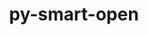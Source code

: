 ---
title: "py-smart-open"
layout: cache
categories: [package, v0.20.2]
meta: {"versions": ["5.2.1"], "compilers": ["gcc@=7.3.1"], "oss": ["amzn2"], "platforms": ["linux"], "targets": ["aarch64", "neoverse_n1", "x86_64_v3"], "stacks": ["aws-isc", "aws-isc-aarch64", "root"], "num_specs": 3, "num_specs_by_stack": {"aws-isc-aarch64": 2, "root": 3, "aws-isc": 1}}
spec_details: [{"hash": "ztsiirwlhuca4or2bv236k7unvhhnanz", "compiler": "gcc@=7.3.1", "versions": ["5.2.1"], "os": "amzn2", "platform": "linux", "target": "aarch64", "variants": ["~azure", "build_system=python_pip", "~gcs", "+http", "~s3"], "stacks": ["aws-isc-aarch64", "root"], "size": "-", "tarball": "https://binaries.spack.io/v0.20.2/build_cache/linux-amzn2-aarch64/gcc-7.3.1/py-smart-open-5.2.1/linux-amzn2-aarch64-gcc-7.3.1-py-smart-open-5.2.1-ztsiirwlhuca4or2bv236k7unvhhnanz.spack"}, {"hash": "y4og3sark7ikip4racvzbl7lnxl33fu5", "compiler": "gcc@=7.3.1", "versions": ["5.2.1"], "os": "amzn2", "platform": "linux", "target": "neoverse_n1", "variants": ["~azure", "build_system=python_pip", "~gcs", "+http", "~s3"], "stacks": ["aws-isc-aarch64", "root"], "size": "-", "tarball": "https://binaries.spack.io/v0.20.2/build_cache/linux-amzn2-neoverse_n1/gcc-7.3.1/py-smart-open-5.2.1/linux-amzn2-neoverse_n1-gcc-7.3.1-py-smart-open-5.2.1-y4og3sark7ikip4racvzbl7lnxl33fu5.spack"}, {"hash": "smvqnobysiusrjq3qfmcuqol6nosepeq", "compiler": "gcc@=7.3.1", "versions": ["5.2.1"], "os": "amzn2", "platform": "linux", "target": "x86_64_v3", "variants": ["~azure", "build_system=python_pip", "~gcs", "+http", "~s3"], "stacks": ["aws-isc", "root"], "size": "-", "tarball": "https://binaries.spack.io/v0.20.2/build_cache/linux-amzn2-x86_64_v3/gcc-7.3.1/py-smart-open-5.2.1/linux-amzn2-x86_64_v3-gcc-7.3.1-py-smart-open-5.2.1-smvqnobysiusrjq3qfmcuqol6nosepeq.spack"}]
---